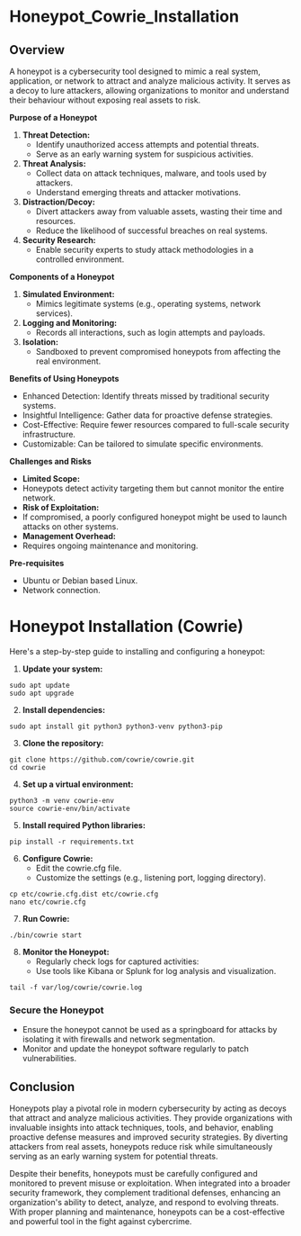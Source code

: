 # Honeypot_Cowrie_Installation
## Overview
A honeypot is a cybersecurity tool designed to mimic a real system, application, or network to attract and analyze malicious activity. It serves as a decoy to lure attackers, allowing organizations to monitor and understand their behaviour without exposing real assets to risk.


**Purpose of a Honeypot**
1.	**Threat Detection:**
    - Identify unauthorized access attempts and potential threats.
    -	Serve as an early warning system for suspicious activities.
2.	**Threat Analysis:**
    - Collect data on attack techniques, malware, and tools used by attackers.
    -	Understand emerging threats and attacker motivations.
3.	**Distraction/Decoy:**
    -	Divert attackers away from valuable assets, wasting their time and resources.
    -	Reduce the likelihood of successful breaches on real systems.
4.	**Security Research:**
    -	Enable security experts to study attack methodologies in a controlled environment.

  

**Components of a Honeypot**
1.	**Simulated Environment:**
    -	Mimics legitimate systems (e.g., operating systems, network services).
2.	**Logging and Monitoring:**
    -	Records all interactions, such as login attempts and payloads.
3.	**Isolation:**
    -	Sandboxed to prevent compromised honeypots from affecting the real environment.


**Benefits of Using Honeypots**
-	Enhanced Detection: Identify threats missed by traditional security systems.
-	Insightful Intelligence: Gather data for proactive defense strategies.
-	Cost-Effective: Require fewer resources compared to full-scale security infrastructure.
-	Customizable: Can be tailored to simulate specific environments.


**Challenges and Risks**
-	**Limited Scope:**
  -	Honeypots detect activity targeting them but cannot monitor the entire network.
-	**Risk of Exploitation:**
  -	If compromised, a poorly configured honeypot might be used to launch attacks on other systems.
-	**Management Overhead:**
  -	Requires ongoing maintenance and monitoring.


**Pre-requisites**
-	Ubuntu or Debian based Linux.
-	Network connection.


# **Honeypot Installation (Cowrie)**
Here's a step-by-step guide to installing and configuring a honeypot:

1. **Update your system:**
```
sudo apt update
sudo apt upgrade
```
2.	**Install dependencies:**
```
sudo apt install git python3 python3-venv python3-pip
```
3.	**Clone the repository:**
```
git clone https://github.com/cowrie/cowrie.git
cd cowrie
```
4.	**Set up a virtual environment:**
```
python3 -m venv cowrie-env
source cowrie-env/bin/activate
```
5.	**Install required Python libraries:**
```
pip install -r requirements.txt
```
6.	**Configure Cowrie:**
    - Edit the cowrie.cfg file.
  	- Customize the settings (e.g., listening port, logging directory).
```
cp etc/cowrie.cfg.dist etc/cowrie.cfg
nano etc/cowrie.cfg
```
7.	**Run Cowrie:**
```
./bin/cowrie start
```

8.  **Monitor the Honeypot:**
    - Regularly check logs for captured activities:
    - Use tools like Kibana or Splunk for log analysis and visualization.
```
tail -f var/log/cowrie/cowrie.log
```

### Secure the Honeypot
-	Ensure the honeypot cannot be used as a springboard for attacks by isolating it with firewalls and network segmentation.
-	Monitor and update the honeypot software regularly to patch vulnerabilities.


## Conclusion
Honeypots play a pivotal role in modern cybersecurity by acting as decoys that attract and analyze malicious activities. They provide organizations with invaluable insights into attack techniques, tools, and behavior, enabling proactive defense measures and improved security strategies. By diverting attackers from real assets, honeypots reduce risk while simultaneously serving as an early warning system for potential threats.

Despite their benefits, honeypots must be carefully configured and monitored to prevent misuse or exploitation. When integrated into a broader security framework, they complement traditional defenses, enhancing an organization's ability to detect, analyze, and respond to evolving threats. With proper planning and maintenance, honeypots can be a cost-effective and powerful tool in the fight against cybercrime.






